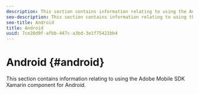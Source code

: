 ```yaml
---
description: This section contains information relating to using the Adobe Mobile SDK Xamarin component for Android.
seo-description: This section contains information relating to using the Adobe Mobile SDK Xamarin component for Android.
seo-title: Android
title: Android
uuid: 7ce20d9f-afbb-447c-a3bd-3e1f75421bb4
---
```


# Android {#android}

This section contains information relating to using the Adobe Mobile SDK Xamarin component for Android.

